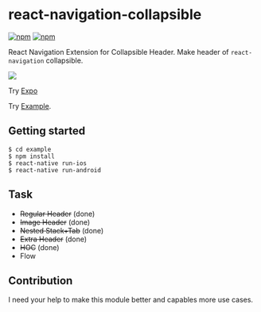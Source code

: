 # react-navigation-collapsible

[![npm](https://img.shields.io/npm/v/react-navigation-collapsible.svg)](https://www.npmjs.com/package/react-navigation-collapsible) [![npm](https://img.shields.io/npm/dm/react-navigation-collapsible.svg)](https://www.npmjs.com/package/react-navigation-collapsible)


React Navigation Extension for Collapsible Header.
Make header of `react-navigation` collapsible.

<img src="https://github.com/benevbright/react-navigation-collapsible/blob/master/demo.gif?raw=true">


Try [Expo](https://snack.expo.io/@benevbright/react-navigation-collapsible)

Try [Example](https://github.com/benevbright/react-navigation-collapsible/tree/master/example).


## Getting started

```
$ cd example
$ npm install
$ react-native run-ios
$ react-native run-android
```

## Task

- ~~Regular Header~~ (done)
- ~~Image Header~~ (done)
- ~~Nested Stack+Tab~~ (done)
- ~~Extra Header~~ (done)
- ~~HOC~~ (done)
- Flow


## Contribution

I need your help to make this module better and capables more use cases.
